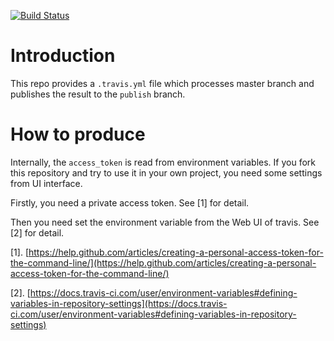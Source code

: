 [![Build Status](https://api.travis-ci.com/zhaofeng-shu33/travis_test.svg?branch=master)](https://travis-ci.com/zhaofeng-shu33/travis_test/)

# Introduction
This repo provides a `.travis.yml` file which processes master branch and publishes the result to the `publish` branch.

# How to produce
Internally, the `access_token` is read from environment variables. If you fork this repository and try to use it in your own project, you need some settings from UI interface. 

Firstly, you need a private access token. See [1] for detail.

Then you need set the environment variable from the Web UI of travis. See [2] for detail.


[1]. [https://help.github.com/articles/creating-a-personal-access-token-for-the-command-line/](https://help.github.com/articles/creating-a-personal-access-token-for-the-command-line/)

[2]. [https://docs.travis-ci.com/user/environment-variables#defining-variables-in-repository-settings](https://docs.travis-ci.com/user/environment-variables#defining-variables-in-repository-settings)
